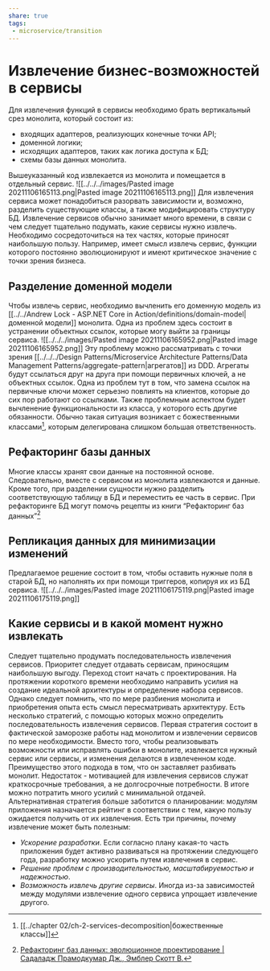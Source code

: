 ```yaml
---
share: true
tags:
 - microservice/transition
---
```

# Извлечение бизнес-возможностей в сервисы
Для извлечения функций в сервисы необходимо брать вертикальный срез монолита, который состоит из:
- входящих адаптеров, реализующих конечные точки API;
- доменной логики;
- исходящих адаптеров, таких как логика доступа к БД;
- схемы базы данных монолита.

Вышеуказанный код извлекается из монолита и помещается в отдельный сервис.
![[../../../images/Pasted image 20211106165113.png|Pasted image 20211106165113.png]]
Для извлечения сервиса может понадобиться разорвать зависимости и, возможно, разделить существующие классы, а также модифицировать структуру БД.
Извлечение сервисов обычно занимает много времени, в связи с чем следует тщательно подумать, какие сервисы нужно извлечь. Необходимо сосредоточиться на тех частях, которые приносят наибольшую пользу. Например, имеет смысл извлечь сервис, функции которого постоянно эволюционируют и имеют критическое значение с точки зрения бизнеса.
## Разделение доменной модели
Чтобы извлечь сервис, необходимо вычленить его доменную модель из [[../../Andrew Lock - ASP.NET Core in Action/definitions/domain-model|доменной модели]] монолита. Одна из проблем здесь состоит в устранении объектных ссылок, которые могу выйти за границы сервиса.
![[../../../images/Pasted image 20211106165952.png|Pasted image 20211106165952.png]]
Эту проблему можно рассматривать с точки зрения [[../../../Design Patterns/Microservice Architecture Patterns/Data Management Patterns/aggregate-pattern|агрегатов]] из DDD. Агрегаты будут ссылаться друг на друга при помощи первичных ключей, а не объектных ссылок.
Одна из проблем тут в том, что замена ссылок на первичные ключи может серьезно повлиять на клиентов, которые до сих пор работают со ссылками.
Также проблемным аспектом будет вычленение функциональности из класса, у которого есть другие обязанности. Обычно такая ситуация возникает с божественными классами[^1], которым делегирована слишком большая ответственность.

[^1]: [[../chapter 02/ch-2-services-decomposition|божественные классы]]
## Рефакторинг базы данных
Многие классы хранят свои данные на постоянной основе. Следовательно, вместе с сервисом из монолита извлекаются и данные. Кроме того, при разделении сущности нужно разделить соответствующую таблицу в БД и переместить ее часть в сервис.
При рефакторинге БД могут помочь рецепты из книги “Рефакторинг баз данных”[^2]

[^2]:[Рефакторинг баз данных: эволюционное проектирование | Садаладж Прамодкумар Дж., Эмблер Скотт В.](https://www.ozon.ru/product/refaktoring-baz-dannyh-evolyutsionnoe-proektirovanie-162984061)
## Репликация данных для минимизации изменений
Предлагаемое решение состоит в том, чтобы оставить нужные поля в старой БД, но наполнять их при помощи триггеров, копируя их из БД сервиса.
![[../../../images/Pasted image 20211106175119.png|Pasted image 20211106175119.png]]
## Какие сервисы и в какой момент нужно извлекать
Следует тщательно продумать  последовательность извлечения сервисов. Приоритет следует отдавать сервисам, приносящим наибольшую выгоду.
Переход стоит начать с проектирования. На протяжении короткого времени необходимо направить усилия на создание идеальной архитектуры и определение набора сервисов. Однако следует помнить, что по мере разбиения монолита и приобретения опыта есть смысл пересматривать архитектуру.
Есть несколько стратегий, с помощью которых можно определить последовательность извлечения сервисов.
Первая стратегия состоит в фактической заморозке работы над монолитом и извлечении сервисов по мере необходимости. Вместо того, чтобы реализовывать возможности или исправлять ошибки в монолите, извлекается нужный сервис или сервисы, и изменения делаются в извлеченном коде. Преимущество этого подхода в том, что он заставляет разбивать монолит. Недостаток - мотивацией для извлечения сервисов служат краткосрочные требования, а не долгосрочные потребности. В итоге можно потратить много усилий с минимальной отдачей.
Альтернативная стратегия больше заботится о планировании: модулям приложения назначается рейтинг в соответствии с тем, какую пользу ожидается получить от их извлечения. Есть три причины, почему извлечение может быть полезным:
- *Ускорение разработки*. Если согласно плану какая-то часть приложения будет активно развиваться на протяжении следующего года, разработку можно ускорить путем извлечения в сервис.
- *Решение проблем с производительностью, масштабируемостью и надежностью*.
- *Возможность извлечь другие сервисы*. Иногда из-за зависимостей между модулями извлечение одного сервиса упрощает извлечение другого.
